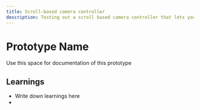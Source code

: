 ```yaml
---
title: Scroll-based camera controller
description: Testing out a scroll based camera controller that lets you focus on two models. 
---
```


# Prototype Name
Use this space for documentation of this prototype

## Learnings
- Write down learnings here
- 